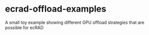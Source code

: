 # ecrad-offload-examples
A small toy example showing different GPU offload strategies that are possible for ecRAD
